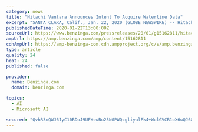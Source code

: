 ```yaml
---
category: news
title: "Hitachi Vantara Announces Intent To Acquire Waterline Data"
excerpt: "SANTA CLARA, Calif., Jan. 22, 2020 (GLOBE NEWSWIRE) -- Hitachi Vantara, a wholly owned subsidiary of Hitachi, Ltd. (TSE: 6501), today announced its intent to acquire the business of privately held Waterline Data,"
publishedDateTime: 2020-01-22T13:00:00Z
sourceUrl: https://www.benzinga.com/pressreleases/20/01/g15162811/hitachi-vantara-announces-intent-to-acquire-waterline-data
ampUrl: https://amp.benzinga.com/amp/content/15162811
cdnAmpUrl: https://amp-benzinga-com.cdn.ampproject.org/c/s/amp.benzinga.com/amp/content/15162811
type: article
quality: 24
heat: 24
published: false

provider:
  name: Benzinga.com
  domain: benzinga.com

topics:
  - AI
  - Microsoft AI

secured: "QvhR3oQWJ6IyC10BDoJ9UFXcwBu25N0PWQcgliyalPk4+WolGVCB1oX6wQJ68RYS7MwuDOzeOPs1vVJ4hIoG+tFQf7Gg9mx6YwhEsMfMLFTmoKE2gGnJDxLXuKbKG/21KLbO9uxCXZiMXl8pWewJrcMe1nzBKXuacrzWaSvq3pqPqYBxzKMkqcdM/w/PMJdycgXjlSEIpXTahhHrEQCwvus8LJqADU96zBKayzBIK2tI8w93LI4CQClSvU/sCnIP7A9ramDCl2lcfdqYmWZdNnuPak8MwWxT9E4Um70u1DEhyMP2RwVO83WlQBtd3eLx;LL7dAdq04VZrqmVb7gn5+g=="
---
```



